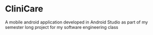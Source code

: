 # CliniCare
A mobile android application developed in Android  Studio as part of my semester long project for my software engineering class
